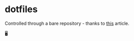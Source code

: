 # dotfiles

Controlled through a bare repository - thanks to [this](https://www.atlassian.com/git/tutorials/dotfiles) article. 

🖥️
